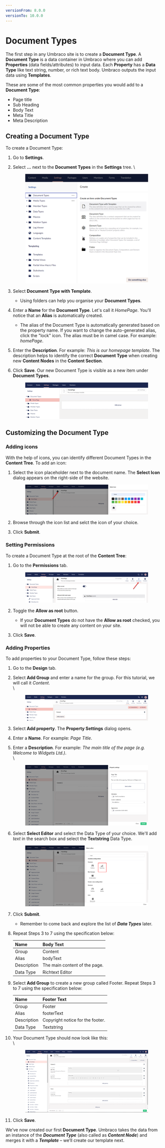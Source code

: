 ```yaml
---
versionFrom: 8.0.0
versionTo: 10.0.0
---
```


# Document Types

The first step in any Umbraco site is to create a **Document Type**. A **Document Type** is a data container in Umbraco where you can add **Properties** (data fields/attributes) to input data. Each **Property** has a **Data Type** like text string, number, or rich text body. Umbraco outputs the input data using **Templates**.

These are some of the most common properties you would add to a **Document Type**:

* Page title
* Sub Heading
* Body Text
* Meta Title
* Meta Description

## Creating a Document Type

To create a Document Type:

1. Go to **Settings**.
2.  Select **...** next to the **Document Types** in the **Settings** tree. \


    <figure><img src="images/figure-7-creating-a-document-type-v8.png" alt=""><figcaption></figcaption></figure>
3. Select **Document Type with Template**.
   * Using folders can help you organise your **Document Types**.
4. Enter a **Name** for the **Document Type**. Let's call it _HomePage_. You'll notice that an **Alias** is automatically created.
   * The alias of the Document Type is automatically generated based on the property name. If you want to change the auto-generated alias, click the "lock" icon. The alias must be in camel case. For example: _homePage_.
5. Enter the **Description**. For example: _This is our homepage template_. The description helps to identify the correct **Document Type** when creating new **Content Nodes** in the **Content Section**.
6.  Click **Save**. Our new Document Type is visible as a new item under **Document Types**.\
    &#x20;

    <figure><img src="images/figure-8-name-your-document-type-v8.png" alt=""><figcaption></figcaption></figure>

## Customizing the Document Type

### Adding icons

With the help of icons, you can identify different Document Types in the **Content Tree**. To add an icon:

1.  Select the icon placeholder next to the document name. The **Select Icon** dialog appears on the right-side of the website.\
    &#x20;

    <figure><img src="images/figure-9-adding-an-icon-to-document-type-v8.png" alt=""><figcaption></figcaption></figure>
2. Browse through the icon list and selct the icon of your choice.
3. Click **Submit**.

### Setting Permissions

To create a Document Type at the root of the **Content Tree**:

1.  Go to the **Permissions** tab.\
    &#x20;

    <figure><img src="images/figure-9a-allow-document-type-as-root-v8.png" alt=""><figcaption></figcaption></figure>
2. Toggle the **Allow as root** button.
   * If your **Document Types** do not have the **Allow as root** checked, you will not be able to create any content on your site.
3. Click **Save**.

### Adding Properties

To add properties to your Document Type, follow these steps:

1. Go to the **Design** tab.
2.  Select **Add Group** and enter a name for the group. For this tutorial, we will call it _Content_.\
    &#x20;\


    <figure><img src="images/figure-10-document-types-adding-groups-v8.png" alt=""><figcaption></figcaption></figure>
3. Select **Add property**. The **Property Settings** dialog opens.
4. Enter a **Name**. For example: _Page Title_.
5.  Enter a **Description**. For example: _The main title of the page (e.g. Welcome to Widgets Ltd.)_. \
    \


    <figure><img src="images/figure-11-creating-our-pagetitle-property-v8.png" alt=""><figcaption></figcaption></figure>
6.  Select **Select Editor** and select the Data Type of your choice. We'll add _text_ in the search box and select the **Textstring** Data Type.\
    &#x20;

    <figure><img src="images/figure-11a-selecting-textstring-data-type-v8.png" alt=""><figcaption></figcaption></figure>
7. Click **Submit**.
   * Remember to come back and explore the list of _**Data Types**_ later.
8.  Repeat Steps 3 to 7 using the specification below:

    | Name        | Body Text                     |
    | ----------- | ----------------------------- |
    | Group       | Content                       |
    | Alias       | bodyText                      |
    | Description | The main content of the page. |
    | Data Type   | Richtext Editor               |
9.  Select **Add Group** to create a new group called Footer. Repeat Steps 3 to 7 using the specification below:

    | Name        | Footer Text                      |
    | ----------- | -------------------------------- |
    | Group       | Footer                           |
    | Alias       | footerText                       |
    | Description | Copyright notice for the footer. |
    | Data Type   | Textstring                       |
10. Your Document Type should now look like this: \
    \


    <figure><img src="images/figure-12-homepage-document-type-with-properties-v8.png" alt=""><figcaption></figcaption></figure>
11. Click **Save**.

We’ve now created our first **Document Type**. Umbraco takes the data from an instance of the _**Document Type**_ (also called as _**Content Node**_) and merges it with a _**Template**_ – we’ll create our template next.
